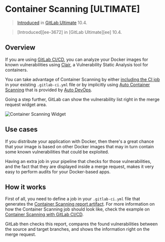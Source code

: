 # Container Scanning **[ULTIMATE]**

> [Introduced](https://gitlab.com/gitlab-org/gitlab-ee/merge_requests/3672)
in [GitLab Ultimate](https://about.gitlab.com/pricing/) 10.4.

> [Introduced][ee-3672] in [GitLab Ultimate][ee] 10.4.

## Overview

If you are using [GitLab CI/CD](../../../ci/README.md), you can analyze your Docker images for known
vulnerabilities using [Clair](https://github.com/coreos/clair),
a Vulnerability Static Analysis tool for containers.

You can take advantage of Container Scanning by either [including the CI job](../../../ci/examples/container_scanning.md) in
your existing `.gitlab-ci.yml` file or by implicitly using
[Auto Container Scanning](../../../topics/autodevops/index.md#auto-container-scanning)
that is provided by [Auto DevOps](../../../topics/autodevops/index.md).

Going a step further, GitLab can show the vulnerability list right in the merge
request widget area.

![Container Scanning Widget](img/container_scanning.png)

## Use cases

If you distribute your application with Docker, then there's a great chance
that your image is based on other Docker images that may in turn contain some
known vulnerabilities that could be exploited.

Having an extra job in your pipeline that checks for those vulnerabilities,
and the fact that they are displayed inside a merge request, makes it very easy
to perform audits for your Docker-based apps.

## How it works

First of all, you need to define a job in your `.gitlab-ci.yml` file that generates the
[Container Scanning report artifact](../../../ci/yaml/README.md#artifactsreportscontainer_scanning).
For more information on how the Container Scanning job should look like, check the
example on [Container Scanning with GitLab CI/CD](../../../ci/examples/container_scanning.md).

GitLab then checks this report, compares the found vulnerabilities between the source and target
branches, and shows the information right on the merge request.
